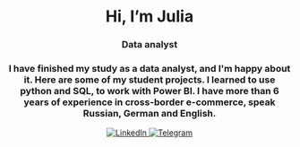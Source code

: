 <div id="header" align="center">
  <h1>Hi, I’m Julia</h1>
  <h3>Data analyst</h3>
  <h3>I have finished my study as a data analyst, and I'm happy about it. Here are some of my student projects. I learned to use python and SQL, to work with Power BI. I have more than 6 years of experience in cross-border e-commerce, speak Russian, German and English.</h3>
  
</div>

<div id="socials" align="center">
  <a href="https://www.linkedin.com/in/julia-sokolova-9bb7218a">
    <img src="https://img.shields.io/badge/LinkedIn-blue?style=for-the-badge&logo=linkedin&logoColor=white" alt="LinkedIn"/>
  </a>
  <a href="https://t.me/@SokolovaYuuu">
    <img src="https://img.shields.io/badge/Telegram-blue?style=for-the-badge&logo=telegram&logoColor=white" alt="Telegram"/>
  </a>
</div>

<!---
SokolovaYuuu/SokolovaYuuu is a ✨ special ✨ repository because its `README.md` (this file) appears on your GitHub profile.
You can click the Preview link to take a look at your changes.
--->
